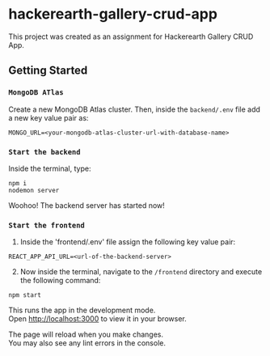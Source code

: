 # hackerearth-gallery-crud-app
This project was created as an assignment for Hackerearth Gallery CRUD App.

## Getting Started

### `MongoDB ATlas`

Create a new MongoDB Atlas cluster. Then, inside the `backend/.env` file add a new key value pair as:
```
MONGO_URL=<your-mongodb-atlas-cluster-url-with-database-name>
```

### `Start the backend`

Inside the terminal, type:
```
npm i
nodemon server
```

Woohoo! The backend server has started now!

### `Start the frontend`

1. Inside the 'frontend/.env' file assign the following key value pair:
```
REACT_APP_API_URL=<url-of-the-backend-server>
```

2. Now inside the terminal, navigate to the `/frontend` directory and execute the following command:
```
npm start
```

This runs the app in the development mode.\
Open [http://localhost:3000](http://localhost:3000) to view it in your browser.

The page will reload when you make changes.\
You may also see any lint errors in the console.
